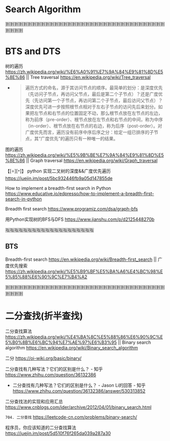 
# Search Algorithm

:u5272::u5272::u5272::u5272::u5272::u5272::u5272::u5272::u5272::u5272::u5272::u5272::u5272::u5272::u5272::u5272::u5272::u5272::u5272::u5272::u5272::u5272::u5272::u5272::u5272::u5272::u5272::u5272::u5272::u5272::u5272::u5272::u5272::u5272::u5272::u5272::u5272::u5272::u5272::u5272:

# BTS and DTS

树的遍历 https://zh.wikipedia.org/wiki/%E6%A0%91%E7%9A%84%E9%81%8D%E5%8E%86 || Tree traversal https://en.wikipedia.org/wiki/Tree_traversal
- > 遍历方式的命名，源于其访问节点的顺序。最简单的划分：是深度优先（先访问子节点，再访问父节点，最后是第二个子节点）？还是广度优先（先访问第一个子节点，再访问第二个子节点，最后访问父节点）？ 深度优先可进一步按照根节点相对于左右子节点的访问先后来划分。如果把左节点和右节点的位置固定不动，那么根节点放在左节点的左边，称为前序（pre-order）、根节点放在左节点和右节点的中间，称为中序（in-order）、根节点放在右节点的右边，称为后序（post-order）。对广度优先而言，遍历没有前序中序后序之分：给定一组已排序的子节点，其“广度优先”的遍历只有一种唯一的结果。

图的遍历 https://zh.wikipedia.org/wiki/%E5%9B%BE%E7%9A%84%E9%81%8D%E5%8E%86 || Graph traversal https://en.wikipedia.org/wiki/Graph_traversal

【[:star:][`*`]】 python 实现二叉树的深度&&广度优先遍历 https://juejin.im/post/5bc932446fb9a05d147855de

How to implement a ​breadth-first search in Python https://www.educative.io/edpresso/how-to-implement-a-breadth-first-search-in-python

Breadth first search https://www.programiz.com/dsa/graph-bfs

用Python实现树的BFS与DFS https://www.jianshu.com/p/d2125448270b

:u6307::u6307::u6307::u6307::u6307::u6307::u6307::u6307::u6307::u6307::u6307::u6307::u6307::u6307::u6307::u6307::u6307::u6307::u6307::u6307:

## BTS

Breadth-first search https://en.wikipedia.org/wiki/Breadth-first_search || 广度优先搜索 https://zh.wikipedia.org/wiki/%E5%B9%BF%E5%BA%A6%E4%BC%98%E5%85%88%E6%90%9C%E7%B4%A2

:u5272::u5272::u5272::u5272::u5272::u5272::u5272::u5272::u5272::u5272::u5272::u5272::u5272::u5272::u5272::u5272::u5272::u5272::u5272::u5272::u5272::u5272::u5272::u5272::u5272::u5272::u5272::u5272::u5272::u5272::u5272::u5272::u5272::u5272::u5272::u5272::u5272::u5272::u5272::u5272:

# 二分查找(折半查找) 

二分查找算法 https://zh.wikipedia.org/wiki/%E4%BA%8C%E5%88%86%E6%90%9C%E5%B0%8B%E6%BC%94%E7%AE%97%E6%B3%95 || Binary search algorithm https://en.wikipedia.org/wiki/Binary_search_algorithm

二分 https://oi-wiki.org/basic/binary/

二分查找有几种写法？它们的区别是什么？ - 知乎 https://www.zhihu.com/question/36132386
- 二分查找有几种写法？它们的区别是什么？ - Jason Li的回答 - 知乎 https://www.zhihu.com/question/36132386/answer/530313852

二分查找法的实现和应用汇总 https://www.cnblogs.com/ider/archive/2012/04/01/binary_search.html

`704. 二分查找` https://leetcode-cn.com/problems/binary-search/

程序员，你应该知道的二分查找算法 https://juejin.im/post/5d510f76f265da039a287a30
